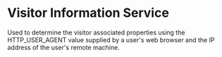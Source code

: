 # Visitor Information Service
<p>Used to determine the visitor associated properties using the HTTP_USER_AGENT value supplied by a user's web browser and the IP address of the user's remote machine.</p>
